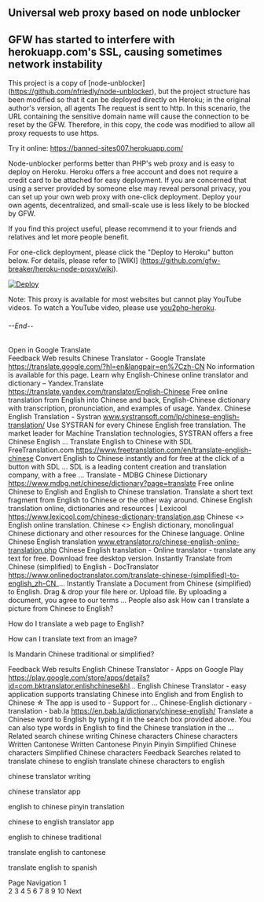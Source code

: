 
## Universal web proxy based on node unblocker
## GFW has started to interfere with herokuapp.com's SSL, causing sometimes network instability
This project is a copy of [node-unblocker] (https://github.com/nfriedly/node-unblocker), but the project structure has been modified so that it can be deployed directly on Heroku; in the original author's version, all agents The request is sent to http. In this scenario, the URL containing the sensitive domain name will cause the connection to be reset by the GFW. Therefore, in this copy, the code was modified to allow all proxy requests to use https.

Try it online: https://banned-sites007.herokuapp.com/

Node-unblocker performs better than PHP's web proxy and is easy to deploy on Heroku. Heroku offers a free account and does not require a credit card to be attached for easy deployment. If you are concerned that using a server provided by someone else may reveal personal privacy, you can set up your own web proxy with one-click deployment. Deploy your own agents, decentralized, and small-scale use is less likely to be blocked by GFW.

If you find this project useful, please recommend it to your friends and relatives and let more people benefit.

For one-click deployment, please click the "Deploy to Heroku" button below. For details, please refer to [WIKI] (https://github.com/gfw-breaker/heroku-node-proxy/wiki).

[![Deploy](https://www.herokucdn.com/deploy/button.svg)](https://heroku.com/deploy?template=https://github.com/Breeaad/Pineapple)

Note: This proxy is available for most websites but cannot play YouTube videos. To watch a YouTube video, please use [you2php-heroku](https://github.com/gfw-breaker/you2php-heroku#--end--).

###### --End--

Open in Google Translate	
Feedback
Web results
Chinese Translator - Google Translate
https://translate.google.com/?hl=en&langpair=en%7Czh-CN
No information is available for this page.
Learn why
English-Chinese online translator and dictionary – Yandex.Translate
https://translate.yandex.com/translator/English-Chinese
Free online translation from English into Chinese and back, English-Chinese dictionary with transcription, pronunciation, and examples of usage. Yandex.
Chinese English Translation - Systran
www.systransoft.com/lp/chinese-english-translation/
Use SYSTRAN for every Chinese English free translation. The market leader for Machine Translation technologies, SYSTRAN offers a free Chinese English ...
Translate English to Chinese with SDL FreeTranslation.com
https://www.freetranslation.com/en/translate-english-chinese
Convert English to Chinese instantly and for free at the click of a button with SDL ... SDL is a leading content creation and translation company, with a free ...
Translate - MDBG Chinese Dictionary
https://www.mdbg.net/chinese/dictionary?page=translate
Free online Chinese to English and English to Chinese translation. Translate a short text fragment from English to Chinese or the other way around.
Chinese English translation online, dictionaries and resources | Lexicool
https://www.lexicool.com/chinese-dictionary-translation.asp
Chinese <> English online translation. Chinese <> English dictionary, monolingual Chinese dictionary and other resources for the Chinese language.
Online Chinese English translation
www.etranslator.ro/chinese-english-online-translation.php
Chinese English translation - Online translator - translate any text for free. Download free desktop version.
Instantly Translate from Chinese (simplified) to English - DocTranslator
https://www.onlinedoctranslator.com/translate-chinese-(simplified)-to-english_zh-CN_...
Instantly Translate a Document from Chinese (simplified) to English. Drag & drop your file here or. Upload file. By uploading a document, you agree to our terms ...
People also ask
How can I translate a picture from Chinese to English?

How do I translate a web page to English?

How can I translate text from an image?

Is Mandarin Chinese traditional or simplified?

Feedback
Web results
English Chinese Translator - Apps on Google Play
https://play.google.com/store/apps/details?id=com.bktranslator.enlishchinese&hl...
English Chinese Translator - easy application supports translating Chinese into English and from English to Chinese ☆ The app is used to - Support for ...
Chinese-English dictionary - translation - bab.la
https://en.bab.la/dictionary/chinese-english/
Translate a Chinese word to English by typing it in the search box provided above. You can also type words in English to find the Chinese translation in the ...
Related search
chinese writing
Chinese characters
Chinese characters
Written Cantonese
Written Cantonese
Pinyin
Pinyin
Simplified Chinese characters
Simplified Chinese characters
Feedback
Searches related to translate chinese to english
translate chinese characters to english

chinese translator writing

chinese translator app

english to chinese pinyin translation

chinese to english translator app

english to chinese traditional

translate english to cantonese

translate english to spanish

Page Navigation
1	
2
3
4
5
6
7
8
9
10
Next
